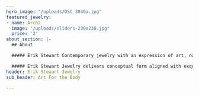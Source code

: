 ```yaml
---
hero_image: "/uploads/DSC_3030a.jpg"
featured_jewelry:
- name: Arch2
  image: "/uploads/sliders-230x230.jpg"
  price: '2'
about_section: |-
  ## About

  ##### Erik Stewart Contemporary jewelry with an expression of art, nature, and architecture designed as Art for the Body.

  ##### Erik Stewart Jewelry delivers conceptual form aligned with exquisite detail in design and workmanship.
header: Erik Stewart Jewelry
sub_header: Art For the Body

---
```

